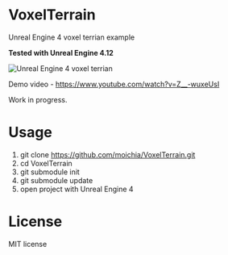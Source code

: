 # VoxelTerrain
Unreal Engine 4 voxel terrian example

**Tested with Unreal Engine 4.12**

![Unreal Engine 4 voxel terrian](http://media.indiedb.com/images/games/1/51/50197/ezgif.com-video-to-gif_2.gif)

Demo video - https://www.youtube.com/watch?v=Z__-wuxeUsI

Work in progress.

# Usage
1. git clone https://github.com/moichia/VoxelTerrain.git
2. cd VoxelTerrain
3. git submodule init
4. git submodule update
5. open project with Unreal Engine 4

# License
MIT license

